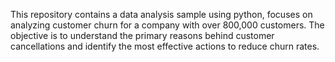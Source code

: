 This repository contains a data analysis sample using python, focuses on analyzing customer churn for a company with over 800,000 customers. The objective is to understand the primary reasons behind customer cancellations and identify the most effective actions to reduce churn rates.
